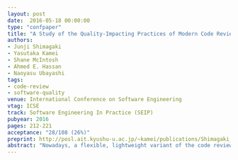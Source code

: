 ```yaml
---
layout: post
date:  2016-05-18 00:00:00
type: "confpaper"
title: "A Study of the Quality-Impacting Practices of Modern Code Review at Sony Mobile"
authors:
- Junji Shimagaki
- Yasutaka Kamei
- Shane McIntosh
- Ahmed E. Hassan
- Naoyasu Ubayashi
tags:
- code-review
- software-quality
venue: International Conference on Software Engineering
vtag: ICSE
track: Software Engineering In Practice (SEIP)
pubyear: 2016
pages: 212-221
acceptance: "28/108 (26%)"
preprint: http://posl.ait.kyushu-u.ac.jp/~kamei/publications/Shimagaki_ICSESEIP2016.pdf
abstract: "Nowadays, a flexible, lightweight variant of the code review process (i.e., the practice of having other team members critique software changes) is adopted by open source and proprietary software projects. While this flexibility is a blessing (e.g., enabling code reviews to span the globe), it does not mandate minimum review quality criteria like the formal code inspections of the past. Recent work shows that lax reviewing can impact the quality of open source systems. In this paper, we investigate the impact that code reviewing practices have on the quality of a proprietary system that is developed by Sony Mobile. We begin by replicating open source analyses of the relationship between software quality (as approximated by post-release defect-proneness) and: (1) code review coverage, i.e., the proportion of code changes that have been reviewed and (2) code review participation, i.e., the degree of reviewer involvement in the code review process. We also perform a qualitative analysis, with a survey of 93 stakeholders, semi-structured interviews with 15 stakeholders, and a follow-up survey of 25 senior engineers. Our results indicate that while past measures of review coverage and participation do not share a relationship with defect-proneness at Sony Mobile, reviewing measures that are aware of the Sony Mobile development context are associated with defect-proneness. Our results have lead to improvements of the Sony Mobile code review process."
---
```

